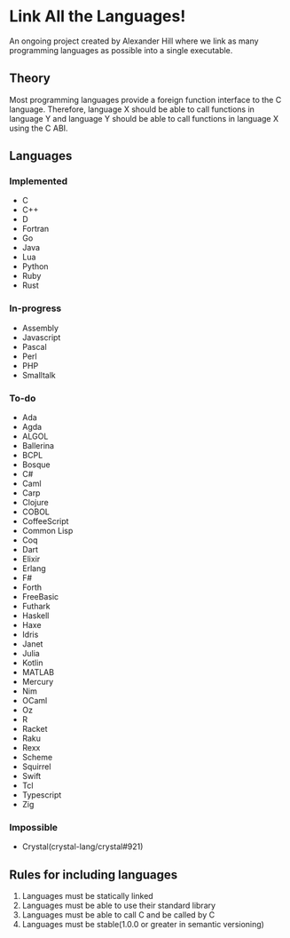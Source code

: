 # Link All the Languages!

An ongoing project created by Alexander Hill where we link as many programming languages as possible into a single executable.

## Theory

Most programming languages provide a foreign function interface to the C language. Therefore, language X should be able to call functions in language Y and language Y should be able to call functions in language X using the C ABI.

## Languages

### Implemented

- C
- C++
- D
- Fortran
- Go
- Java
- Lua
- Python
- Ruby
- Rust

### In-progress

- Assembly
- Javascript
- Pascal
- Perl
- PHP
- Smalltalk

### To-do

- Ada
- Agda
- ALGOL
- Ballerina
- BCPL
- Bosque
- C#
- Caml
- Carp
- Clojure
- COBOL
- CoffeeScript
- Common Lisp
- Coq
- Dart
- Elixir
- Erlang
- F#
- Forth
- FreeBasic
- Futhark
- Haskell
- Haxe
- Idris
- Janet
- Julia
- Kotlin
- MATLAB
- Mercury
- Nim
- OCaml
- Oz
- R
- Racket
- Raku
- Rexx
- Scheme
- Squirrel
- Swift
- Tcl
- Typescript
- Zig

### Impossible

- Crystal(crystal-lang/crystal#921)

## Rules for including languages

1. Languages must be statically linked
2. Languages must be able to use their standard library
3. Languages must be able to call C and be called by C
4. Languages must be stable(1.0.0 or greater in semantic versioning)